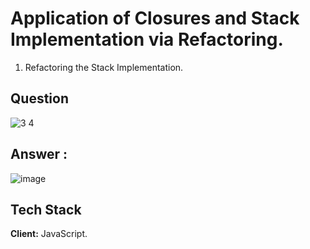 
# Application of Closures and Stack Implementation via Refactoring.
1. Refactoring the Stack Implementation.

## Question

![3 4](https://user-images.githubusercontent.com/102906185/188326055-18a30eef-3bf8-439a-9536-04583c3c4457.png)

## Answer :

![image](https://user-images.githubusercontent.com/102906185/188326402-ae726e7b-10ab-4014-bd5a-7d4ec60a4f97.png)


## Tech Stack

**Client:** JavaScript.



